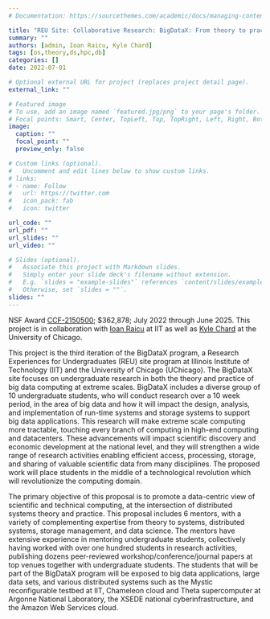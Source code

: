 ```yaml
---
# Documentation: https://sourcethemes.com/academic/docs/managing-content/

title: "REU Site: Collaborative Research: BigDataX: From theory to practice in Big Data computing at eXtreme scales"
summary: ""
authors: [admin, Ioan Raicu, Kyle Chard]
tags: [os,theory,ds,hpc,db]
categories: []
date: 2022-07-01

# Optional external URL for project (replaces project detail page).
external_link: ""

# Featured image
# To use, add an image named `featured.jpg/png` to your page's folder.
# Focal points: Smart, Center, TopLeft, Top, TopRight, Left, Right, BottomLeft, Bottom, BottomRight.
image:
  caption: ""
  focal_point: ""
  preview_only: false

# Custom links (optional).
#   Uncomment and edit lines below to show custom links.
# links:
# - name: Follow
#   url: https://twitter.com
#   icon_pack: fab
#   icon: twitter

url_code: ""
url_pdf: ""
url_slides: ""
url_video: ""

# Slides (optional).
#   Associate this project with Markdown slides.
#   Simply enter your slide deck's filename without extension.
#   E.g. `slides = "example-slides"` references `content/slides/example-slides.md`.
#   Otherwise, set `slides = ""`.
slides: ""
---
```


NSF Award [CCF-2150500](https://www.nsf.gov/awardsearch/showAward?AWD_ID=2150500&HistoricalAwards=false);
$362,878; July 2022 through June 2025. This project is in collaboration with [Ioan Raicu](http://www.cs.iit.edu/~iraicu/) at IIT
as well as [Kyle Chard](https://kylechard.com) at the University of Chicago.

This project is the third iteration of the BigDataX program, a Research Experiences for
Undergraduates (REU) site program at Illinois Institute of Technology (IIT) and the
University of Chicago (UChicago). The BigDataX site focuses on undergraduate
research in both the theory and practice of big data computing at extreme
scales. BigDataX includes a diverse group of 10 undergraduate students, who
will conduct research over a 10 week period, in the area of big data and how it
will impact the design, analysis, and implementation of run-time systems and
storage systems to support big data applications. This research will make
extreme scale computing more tractable, touching every branch of computing in
high-end computing and datacenters. These advancements will impact scientific
discovery and economic development at the national level, and they will
strengthen a wide range of research activities enabling efficient access,
processing, storage, and sharing of valuable scientific data from many
disciplines. The proposed work will place students in the middle of
a technological revolution which will revolutionize the computing domain.

The primary objective of this proposal is to promote a data-centric view of
scientific and technical computing, at the intersection of distributed systems
theory and practice. This proposal includes 6 mentors, with a variety of
complementing expertise from theory to systems, distributed systems, storage
management, and data science. The mentors have extensive experience in
mentoring undergraduate students, collectively having worked with over one
hundred students in research activities, publishing dozens peer-reviewed
workshop/conference/journal papers at top venues together with undergraduate
students. The students that will be part of the BigDataX program will be
exposed to big data applications, large data sets, and various distributed
systems such as the Mystic reconfigurable testbed at IIT, Chameleon cloud and
Theta supercomputer at Argonne National Laboratory, the XSEDE national
cyberinfrastructure, and the Amazon Web Services cloud.
